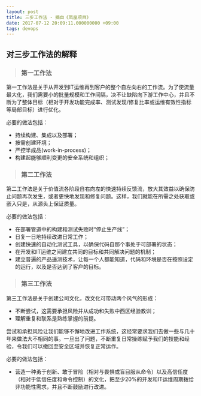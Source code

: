 ```yaml
---
layout: post
title: 三步工作法 - 摘自《凤凰项目》
date: 2017-07-12 20:09:11.000000000 +09:00
tags: devops
---
```


## 对三步工作法的解释
> ### 第一工作法
第一工作法是关于从开发到IT运维再到客户的整个自左向右的工作流。为了使流量最大化，我们需要小的批量规模和工作间隔，决不让缺陷向下游工作中心，并且不断为了整体目标（相对于开发功能完成率、测试发现/修复比率或运维有效性指标等局部目标）进行优化。

必要的做法包括：

* 持续构建、集成以及部署；
* 按需创建环境；
* 严控半成品(work-in-process)；
* 构建起能够顺利变更的安全系统和组织；

> ### 第二工作法
第二工作法是关于价值流各阶段自右向左的快速持续反馈流，放大其效益以确保防止问题再次发生，或者更快地发现和修复问题。这样，我们就能在所需之处获取或嵌入只是，从源头上保证质量。

必要的做法包括：

* 在部署管道中的构建和测试失败时“停止生产线”；
* 日复一日地持续改进日常工作；
* 创建快速的自动化测试工具，以确保代码自那个事处于可部署的状态；
* 在开发和IT运维之间建立共同的目标和共同解决问题的机制；
* 建立普遍的产品遥测技术，让每一个人都能知道，代码和环境是否在按照设定的运行，以及是否达到了客户的目标。

> ### 第三工作法
第三工作法是关于创建公司文化，改文化可带动两个风气的形成：

* 不断尝试，这需要承担风险并从成功和失败中西区经验教训；
* 理解重复和联系是熟练掌握的前提。

尝试和承担风险让我们能够不懈地改进工作系统，这经常要求我们去做一些与几十年来做法大不相同的事。一旦出了问题，不断重复日常操练赋予我们的技能和经验，令我们可以撤回至安全区域并恢复正常运作。

必要的做法包括：

* 营造一种勇于创新、敢于冒险（相对与畏惧或盲目服从命令）以及高信任度（相对于低信任度和命令控制）的文化，把至少20%的开发和IT运维周期拨给非功能性需求，并且不断鼓励进行改进。
